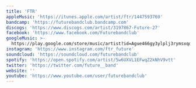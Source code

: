 ```yaml
---
title: 'FTR'
appleMusic: 'https://itunes.apple.com/artist/ftr/1447593769'
bandcamp: 'https://futurebandclub.bandcamp.com'
discogs: 'https://www.discogs.com/artist/3197867-Future-27'
facebook: 'https://www.facebook.com/Futurebandclub'
googleMusic: >-
  https://play.google.com/store/music/artist?id=Ague466gy3ylplj3rymsxqqrpvq
instagram: 'https://www.instagram.com/ftr_future'
soundcloud: 'https://soundcloud.com/futurebandclub'
spotify: 'https://open.spotify.com/artist/5w6UXVL1EFwqZ2kNhV9vtt'
twitter: 'https://twitter.com/future__band'
website: ''
youtube: 'https://www.youtube.com/user/futurebandclub'
---
```

